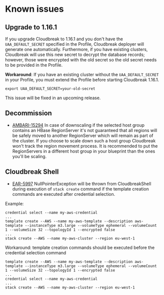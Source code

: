 # Known issues

## Upgrade to 1.16.1

If you upgrade Cloudbreak to 1.16.1 and you don't have the `UAA_DEFAULT_SECRET` specified in the Profile, Cloudbreak deployer will generate one automatically. Furthermore, if you have existing clusters, Cloudbreak will use this new secret to decrypt the database records; however, those were encrypted with the old secret so the old secret needs to be provided in the Profile. 

**Workaround**: If you have an existing cluster without the `UAA_DEFAULT_SECRET` in your Profile, you must extend the Profile before starting Cloudbreak 1.16.1.

```export UAA_DEFAULT_SECRET=your-old-secret```

This issue will be fixed in an upcoming release. 


## Decommission

* [AMBARI-15294](https://issues.apache.org/jira/browse/AMBARI-15294) In case of downscaling if the selected host group contains an HBase RegionServer it's not guaranteed that all regions will be safely moved to another RegionServer which will remain as part of the cluster. If you choose to scale down such a host group Cloudbreak won't track the region movement process. It is recommended to put the RegionServers in a different host group in your blueprint than the ones you'll be scaling.

## Cloudbreak Shell

* [EAR-5997](https://hortonworks.jira.com/browse/EAR-5997) NullPointerException will be thrown from CloudbreakShell during execution of ```stack create``` command if the template creation commands are executed after credential selection.<br>

Example:

```
credential select --name my-aws-credential
...
template create --AWS --name my-aws-template --description aws-template --instanceType m3.large --volumeType ephemeral --volumeCount 1 --volumeSize 32 --topologyId 1 --encrypted false
...
stack create --AWS --name my-aws-cluster --region eu-west-1
```

Workaround: template creation commands should be executed before the credential selection command

```
template create --AWS --name my-aws-template --description aws-template --instanceType m3.large --volumeType ephemeral --volumeCount 1 --volumeSize 32 --topologyId 1 --encrypted false
...
credential select --name my-aws-credential
...
stack create --AWS --name my-aws-cluster --region eu-west-1
```
